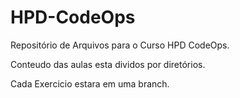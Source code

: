 # HPD-CodeOps
Repositório de Arquivos para o Curso HPD CodeOps.

Conteudo das aulas esta dividos por diretórios.

Cada Exercicio estara em uma branch.

